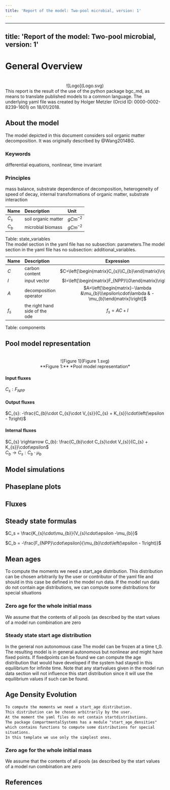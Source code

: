 ```yaml
---
title: 'Report of the model: Two-pool microbial, version: 1'
---
```

  
  
---
title: 'Report of the model: Two-pool microbial, version: 1'
---
  
  
# General Overview  
  

<br>
<center>
![Logo](Logo.svg)
</center>
This report is the result of the use of the python package bgc_md, as means to translate published models to a common language.  The underlying yaml file was created by Holger Metzler (Orcid ID: 0000-0002-8239-1601) on 18/01/2018.  
  
  
  
## About the model  
  
The model depicted in this document considers soil organic matter decomposition. It was originally described by @Wang2014BG.  
  
  
  
### Keywords  
  
differential equations, nonlinear, time invariant
  
  
### Principles  
  
mass balance, substrate dependence of decomposition, heterogeneity of speed of decay, internal transformations of organic matter, substrate interaction
  
  
Name|Description|Unit  
:-----|:-----|:-----  
$C_{s}$|soil organic matter|$g C m^{-2}$  
$C_{b}$|microbial biomass|$g C m^{-2}$  
  Table: state_variables  
The model section in the yaml file has no subsection: parameters.The model section in the yaml file has no subsection: additional_variables.  
  
Name|Description|Expression  
:-----|:-----|:-----:  
$C$|carbon content|$C=\left[\begin{matrix}C_{s}\\C_{b}\end{matrix}\right]$  
$I$|input vector|$I=\left[\begin{matrix}F_{NPP}\\0\end{matrix}\right]$  
$A$|decomposition operator|$A=\left[\begin{matrix}-\lambda &\mu_{b}\\\epsilon\cdot\lambda & -\mu_{b}\end{matrix}\right]$  
$f_{s}$|the right hand side of the ode|$f_{s}=A C + I$  
  Table: components  
  
  
## Pool model representation  
  

<br>
<center>
![Figure 1](Figure 1.svg)<br>**Figure 1:** *Pool model representation*<br>
</center>
  
  
#### Input fluxes  
  
$C_{s}: F_{NPP}$  

  
  
#### Output fluxes  
  
$C_{s}: -\frac{C_{b}\cdot C_{s}\cdot V_{s}}{C_{s} + K_{s}}\cdot\left(\epsilon - 1\right)$  

  
  
#### Internal fluxes  
  
$C_{s} \rightarrow C_{b}: \frac{C_{b}\cdot C_{s}\cdot V_{s}}{C_{s} + K_{s}}\cdot\epsilon$  
$C_{b} \rightarrow C_{s}: C_{b}\cdot\mu_{b}$  
  
  
  
  
## Model simulations  
  
  
  
  
  
## Phaseplane plots  
  
  
  
  
  
## Fluxes  
  
  
  
## Steady state formulas  
  
$C_s = \frac{K_{s}\cdot\mu_{b}}{V_{s}\cdot\epsilon -\mu_{b}}$  
  
  
  
$C_b = -\frac{F_{NPP}\cdot\epsilon}{\mu_{b}\cdot\left(\epsilon - 1\right)}$  
  
  
  
  
  
  
  
## Mean ages  
  
To compute the moments we need a start_age distribution.  This distribution can be chosen arbitrarily by the user or contributor of the yaml file and should in this case be defined in the model run data.  If the model run data do not contain age distributions, we can compute some distributions for special situations  
  
### Zero age for the whole initial mass  
  
We assume that the contents of all pools (as described by the start values of a model run combination are zero  
  
### Steady state start age distribution   
  
In the general non autonomous case The model can be frozen at a time t_0. The resulting model is in general autonomous but nonlinear and might have fixed points. If fixedpoints can be found we can compute the age distribution that would have developed if the system had stayed in this equilibrium for infinite time. Note that any startvalues given in the model run data section will not influence this start distribution since it will use the equilibrium values if such can be found.  
  
  
  
## Age Density Evolution  
  

    To compute the moments we need a start_age distribution.  
    This distribution can be chosen arbitrarily by the user.
    At the moment the yaml files do not contain startdistributions.
    The package CompartmentalSystems has a module "start_age_densities"  which contains functions to compute some distributions for special situations.
    In this template we use only the simplest ones.  
  
### Zero age for the whole initial mass  
  
We assume that the contents of all pools (as described by the start values of a model run combination are zero  
  
## References  
  
